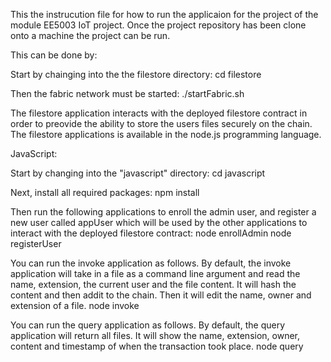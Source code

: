 This the instrucution file for how to run the applicaion for the project of the module EE5003 IoT project. Once the project repository has been clone onto a machine the project can be run.

This can be done by:

  Start by chainging into the the filestore directory:
    cd filestore

  Then the fabric network must be started:
    ./startFabric.sh

The filestore application interacts with the deployed filestore contract in order to preovide the ability to store the users files securely on the chain.
The filestore applications is available in the node.js programming language.


JavaScript:

  Start by changing into the "javascript" directory:
    cd javascript

  Next, install all required packages:
    npm install

  Then run the following applications to enroll the admin user, and register a new user
  called appUser which will be used by the other applications to interact with the deployed
  filestore contract:
    node enrollAdmin
    node registerUser

  You can run the invoke application as follows. By default, the invoke application will
  take in a file as a command line argument and read the name, extension, the current user and the file 
  content. It will hash the content and then addit to the chain. Then it will edit the name, owner and
  extension of a file.
    node invoke

  You can run the query application as follows. By default, the query application will
  return all files. It will show the name, extension, owner, content and timestamp of when the transaction 
  took place.
    node query

